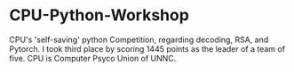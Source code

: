 # CPU-Python-Workshop
CPU's 'self-saving' python Competition, regarding decoding, RSA, and Pytorch.
I took third place by scoring 1445 points as the leader of a team of five.
CPU is Computer Psyco Union of UNNC.

